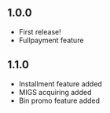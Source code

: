 1.0.0
-----
- First release!
- Fullpayment feature

1.1.0
-----
- Installment feature added
- MIGS acquiring added
- Bin promo feature added